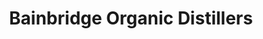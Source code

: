 ---
title: "Bainbridge Organic Distillers"
url: /bainbridge-island/bainbridge-organic-distillers/
shop: Spirituosen
---